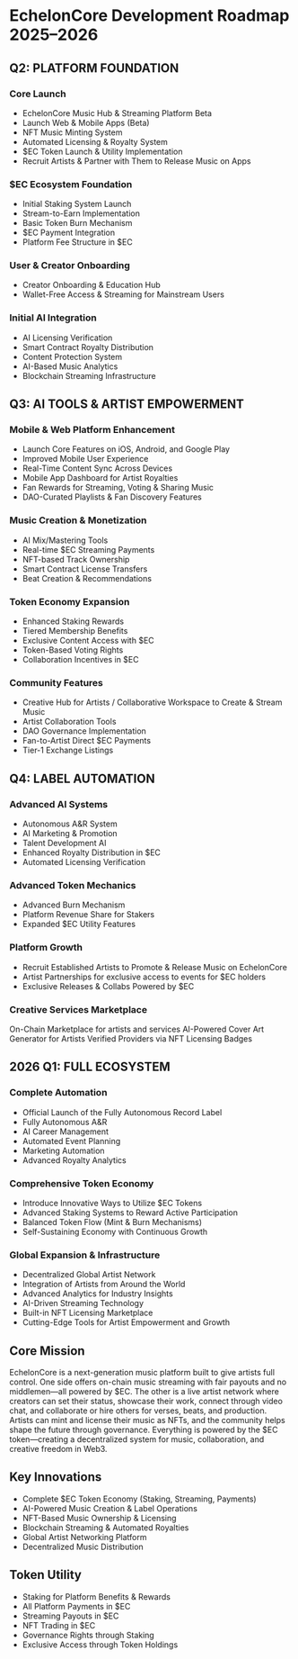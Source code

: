 # EchelonCore Development Roadmap 2025–2026

## Q2: PLATFORM FOUNDATION
### Core Launch
- EchelonCore Music Hub & Streaming Platform Beta  
- Launch Web & Mobile Apps (Beta)  
- NFT Music Minting System  
- Automated Licensing & Royalty System  
- $EC Token Launch & Utility Implementation  
- Recruit Artists & Partner with Them to Release Music on Apps  

### $EC Ecosystem Foundation
- Initial Staking System Launch  
- Stream-to-Earn Implementation  
- Basic Token Burn Mechanism  
- $EC Payment Integration  
- Platform Fee Structure in $EC

 ### User & Creator Onboarding
- Creator Onboarding & Education Hub  
- Wallet-Free Access & Streaming for Mainstream Users    

### Initial AI Integration
- AI Licensing Verification  
- Smart Contract Royalty Distribution  
- Content Protection System  
- AI-Based Music Analytics  
- Blockchain Streaming Infrastructure  

## Q3: AI TOOLS & ARTIST EMPOWERMENT
### Mobile & Web Platform Enhancement
- Launch Core Features on iOS, Android, and Google Play
- Improved Mobile User Experience
- Real-Time Content Sync Across Devices
- Mobile App Dashboard for Artist Royalties
- Fan Rewards for Streaming, Voting & Sharing Music  
- DAO-Curated Playlists & Fan Discovery Features  

### Music Creation & Monetization
- AI Mix/Mastering Tools  
- Real-time $EC Streaming Payments  
- NFT-based Track Ownership  
- Smart Contract License Transfers  
- Beat Creation & Recommendations  

### Token Economy Expansion
- Enhanced Staking Rewards  
- Tiered Membership Benefits  
- Exclusive Content Access with $EC  
- Token-Based Voting Rights  
- Collaboration Incentives in $EC  

### Community Features
- Creative Hub for Artists / Collaborative Workspace to Create & Stream Music  
- Artist Collaboration Tools  
- DAO Governance Implementation  
- Fan-to-Artist Direct $EC Payments  
- Tier-1 Exchange Listings  

## Q4: LABEL AUTOMATION
### Advanced AI Systems
- Autonomous A&R System  
- AI Marketing & Promotion  
- Talent Development AI  
- Enhanced Royalty Distribution in $EC  
- Automated Licensing Verification  

### Advanced Token Mechanics
- Advanced Burn Mechanism  
- Platform Revenue Share for Stakers  
- Expanded $EC Utility Features

### Platform Growth
- Recruit Established Artists to Promote & Release Music on EchelonCore  
- Artist Partnerships for exclusive access to events for $EC holders
- Exclusive Releases & Collabs Powered by $EC

### Creative Services Marketplace
On-Chain Marketplace for artists and services
AI-Powered Cover Art Generator for Artists
Verified Providers via NFT Licensing Badges

## 2026 Q1: FULL ECOSYSTEM
### Complete Automation
- Official Launch of the Fully Autonomous Record Label
- Fully Autonomous A&R  
- AI Career Management  
- Automated Event Planning  
- Marketing Automation  
- Advanced Royalty Analytics  

### Comprehensive Token Economy
- Introduce Innovative Ways to Utilize $EC Tokens  
- Advanced Staking Systems to Reward Active Participation  
- Balanced Token Flow (Mint & Burn Mechanisms)
- Self-Sustaining Economy with Continuous Growth

### Global Expansion & Infrastructure
- Decentralized Global Artist Network  
- Integration of Artists from Around the World  
- Advanced Analytics for Industry Insights  
- AI-Driven Streaming Technology  
- Built-in NFT Licensing Marketplace  
- Cutting-Edge Tools for Artist Empowerment and Growth  

## Core Mission
EchelonCore is a next-generation music platform built to give artists full control. One side offers on-chain music streaming with fair payouts and no middlemen—all powered by $EC. The other is a live artist network where creators can set their status, showcase their work, connect through video chat, and collaborate or hire others for verses, beats, and production. Artists can mint and license their music as NFTs, and the community helps shape the future through governance. Everything is powered by the $EC token—creating a decentralized system for music, collaboration, and creative freedom in Web3.

## Key Innovations
- Complete $EC Token Economy (Staking, Streaming, Payments)  
- AI-Powered Music Creation & Label Operations  
- NFT-Based Music Ownership & Licensing  
- Blockchain Streaming & Automated Royalties  
- Global Artist Networking Platform  
- Decentralized Music Distribution  

## Token Utility
- Staking for Platform Benefits & Rewards  
- All Platform Payments in $EC  
- Streaming Payouts in $EC  
- NFT Trading in $EC  
- Governance Rights through Staking  
- Exclusive Access through Token Holdings  
